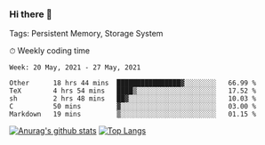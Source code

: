 ### Hi there 👋

Tags: Persistent Memory, Storage System

<!--

[![Anurag's github stats](https://github-readme-stats.vercel.app/api?username=wwyf)](https://github.com/anuraghazra/github-readme-stats)

[![Anurag's github stats](https://github-readme-stats.vercel.app/api?username=wwyf&count_private=true)](https://github.com/anuraghazra/github-readme-stats)


[![Top Langs](https://github-readme-stats.vercel.app/api/top-langs/?username=wwyf&count_private=true&&hide=jupyter%20notebook,html)](https://github.com/anuraghazra/github-readme-stats)



-->


⏱ Weekly coding time

<!--START_SECTION:waka-->
```text
Week: 20 May, 2021 - 27 May, 2021

Other      18 hrs 44 mins  ████████████████▓░░░░░░░░   66.99 % 
TeX        4 hrs 54 mins   ████▒░░░░░░░░░░░░░░░░░░░░   17.52 % 
sh         2 hrs 48 mins   ██▓░░░░░░░░░░░░░░░░░░░░░░   10.03 % 
C          50 mins         ▓░░░░░░░░░░░░░░░░░░░░░░░░   03.00 % 
Markdown   19 mins         ▒░░░░░░░░░░░░░░░░░░░░░░░░   01.15 % 
```
<!--END_SECTION:waka-->



[![Anurag's github stats](https://github-readme-stats.vercel.app/api?username=wwyf&count_private=true&show_icons=true&hide_border=true)](https://github.com/anuraghazra/github-readme-stats) [![Top Langs](https://github-readme-stats.vercel.app/api/top-langs/?username=wwyf&count_private=true&hide=jupyter%20notebook,html,OpenEdge%20ABL&langs_count=10&layout=compact&hide_border=true)](https://github.com/anuraghazra/github-readme-stats)

<!--

[![willianrod's wakatime stats](https://github-readme-stats.vercel.app/api/wakatime?username=wwyf)](https://github.com/anuraghazra/github-readme-stats)


-->
